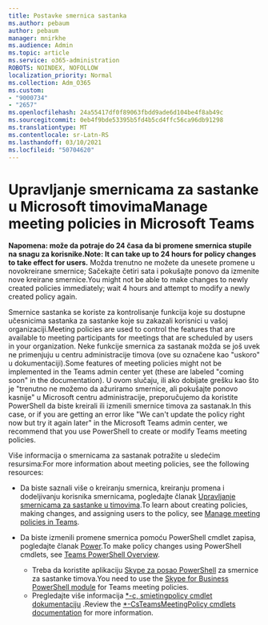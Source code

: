 ```yaml
---
title: Postavke smernica sastanka
ms.author: pebaum
author: pebaum
manager: mnirkhe
ms.audience: Admin
ms.topic: article
ms.service: o365-administration
ROBOTS: NOINDEX, NOFOLLOW
localization_priority: Normal
ms.collection: Adm_O365
ms.custom:
- "9000734"
- "2657"
ms.openlocfilehash: 24a55417df0f89063fbdd9ade6d104be4f8ab49c
ms.sourcegitcommit: 0eb4f9bde53395b5fd4b5cd4ffc56ca96db91298
ms.translationtype: MT
ms.contentlocale: sr-Latn-RS
ms.lasthandoff: 03/10/2021
ms.locfileid: "50704620"
---
```

# <a name="manage-meeting-policies-in-microsoft-teams"></a><span data-ttu-id="3bee6-102">Upravljanje smernicama za sastanke u Microsoft timovima</span><span class="sxs-lookup"><span data-stu-id="3bee6-102">Manage meeting policies in Microsoft Teams</span></span>

<span data-ttu-id="3bee6-103">**Napomena: može da potraje do 24 časa da bi promene smernica stupile na snagu za korisnike.**</span><span class="sxs-lookup"><span data-stu-id="3bee6-103">**Note: It can take up to 24 hours for policy changes to take effect for users.**</span></span> <span data-ttu-id="3bee6-104">Možda trenutno ne možete da unesete promene u novokreirane smernice; Sačekajte četiri sata i pokušajte ponovo da izmenite nove kreirane smernice.</span><span class="sxs-lookup"><span data-stu-id="3bee6-104">You might not be able to make changes to newly created policies immediately; wait 4 hours and attempt to modify a newly created policy again.</span></span>

<span data-ttu-id="3bee6-105">Smernice sastanka se koriste za kontrolisanje funkcija koje su dostupne učesnicima sastanka za sastanke koje su zakazali korisnici u vašoj organizaciji.</span><span class="sxs-lookup"><span data-stu-id="3bee6-105">Meeting policies are used to control the features that are available to meeting participants for meetings that are scheduled by users in your organization.</span></span> <span data-ttu-id="3bee6-106">Neke funkcije smernica za sastanak možda se još uvek ne primenjuju u centru administracije timova (ove su označene kao "uskoro" u dokumentaciji).</span><span class="sxs-lookup"><span data-stu-id="3bee6-106">Some features of meeting policies might not be implemented in the Teams admin center yet (these are labeled "coming soon" in the documentation).</span></span> <span data-ttu-id="3bee6-107">U ovom slučaju, ili ako dobijate grešku kao što je "trenutno ne možemo da ažuriramo smernice, ali pokušajte ponovo kasnije" u Microsoft centru administracije, preporučujemo da koristite PowerShell da biste kreirali ili izmenili smernice timova za sastanak.</span><span class="sxs-lookup"><span data-stu-id="3bee6-107">In this case, or if you are getting an error like "We can't update the policy right now but try it again later" in the Microsoft Teams admin center, we recommend that you use PowerShell to create or modify Teams meeting policies.</span></span> 

<span data-ttu-id="3bee6-108">Više informacija o smernicama za sastanak potražite u sledećim resursima:</span><span class="sxs-lookup"><span data-stu-id="3bee6-108">For more information about meeting policies, see the following resources:</span></span>

- <span data-ttu-id="3bee6-109">Da biste saznali više o kreiranju smernica, kreiranju promena i dodeljivanju korisnika smernicama, pogledajte članak [Upravljanje smernicama za sastanke u timovima](https://docs.microsoft.com/microsoftteams/meeting-policies-in-teams).</span><span class="sxs-lookup"><span data-stu-id="3bee6-109">To learn about creating policies, making changes, and assigning users to the policy, see [Manage meeting policies in Teams](https://docs.microsoft.com/microsoftteams/meeting-policies-in-teams).</span></span>

- <span data-ttu-id="3bee6-110">Da biste izmenili promene smernica pomoću PowerShell cmdlet zapisa, pogledajte članak [Power](https://docs.microsoft.com/microsoftteams/teams-powershell-overview).</span><span class="sxs-lookup"><span data-stu-id="3bee6-110">To make policy changes using PowerShell cmdlets, see [Teams PowerShell Overview](https://docs.microsoft.com/microsoftteams/teams-powershell-overview).</span></span> 
    - <span data-ttu-id="3bee6-111">Treba da koristite aplikaciju [Skype za posao PowerShell](https://docs.microsoft.com/skypeforbusiness/set-up-your-computer-for-windows-powershell/download-and-install-the-skype-for-business-online-connector) za smernice za sastanke timova.</span><span class="sxs-lookup"><span data-stu-id="3bee6-111">You need to use the [Skype for Business PowerShell module](https://docs.microsoft.com/skypeforbusiness/set-up-your-computer-for-windows-powershell/download-and-install-the-skype-for-business-online-connector) for Teams meeting policies.</span></span> 
    - <span data-ttu-id="3bee6-112">Pregledajte više informacija [\*-c, smietingpolicy cmdlet dokumentaciju](https://docs.microsoft.com/search/?search=CsTeamsMeetingPolicy&view=skype-ps) .</span><span class="sxs-lookup"><span data-stu-id="3bee6-112">Review the [\*-CsTeamsMeetingPolicy cmdlets documentation](https://docs.microsoft.com/search/?search=CsTeamsMeetingPolicy&view=skype-ps) for more information.</span></span>

